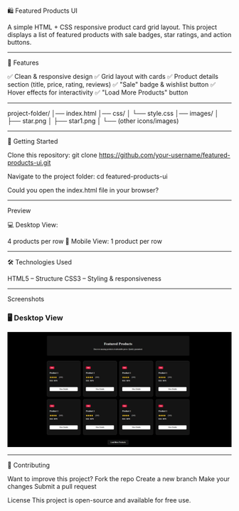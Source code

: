 🛍️ Featured Products UI

A simple HTML + CSS responsive product card grid layout.
This project displays a list of featured products with sale badges, star ratings, and action buttons. <hr>

📌 Features

✅ Clean & responsive design
✅ Grid layout with cards
✅ Product details section (title, price, rating, reviews)
✅ "Sale" badge & wishlist button
✅ Hover effects for interactivity
✅ "Load More Products" button

<hr>

project-folder/
│── index.html
│── css/
│   └── style.css
│── images/
│   ├── star.png
│   ├── star1.png
│   └── (other icons/images)

<hr>

🚀 Getting Started

Clone this repository:
git clone https://github.com/your-username/featured-products-ui.git

Navigate to the project folder:
cd featured-products-ui

Could you open the index.html file in your browser?

<hr>

Preview

💻 Desktop View:

4 products per row
📱 Mobile View:
1 product per row

<hr>

🛠️ Technologies Used

HTML5 – Structure
CSS3 – Styling & responsiveness

<hr>

Screenshots
### 🖥️ Desktop View  
![Desktop Screenshot](images/desktop-view.png)

<hr>

🤝 Contributing

Want to improve this project?
Fork the repo
Create a new branch
Make your changes
Submit a pull request

License
This project is open-source and available for free use.

